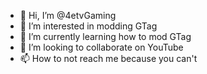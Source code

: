 - 👋 Hi, I’m @4etvGaming
- 👀 I’m interested in modding GTag
- 🌱 I’m currently learning how to mod GTag
- 💞️ I’m looking to collaborate on YouTube 
- 📫 How to not reach me because you can't 

<!---
4etvGaming/4etvGaming is a ✨ special ✨ repository because its `README.md` (this file) appears on your GitHub profile.
You can click the Preview link to take a look at your changes.
--->
